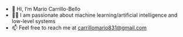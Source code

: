 - 👋 Hi, I’m Mario Carrillo-Bello
- 🧑‍💻 I am passionate about machine learning/artificial intelligence and low-level systems
- 📫 Feel free to reach me at carrillomario831@gmail.com

<!---
CarrilloMario831/CarrilloMario831 is a ✨ special ✨ repository because its `README.md` (this file) appears on your GitHub profile.
You can click the Preview link to take a look at your changes.
--->
